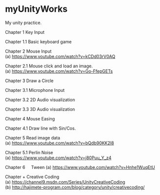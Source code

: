 # myUnityWorks
My unity practice.


Chapter 1      Key Input

Chapter 1.1    Basic keyboard game

Chapter 2      Mouse Input                   
     (a) https://www.youtube.com/watch?v=kCDd03rV0AQ

Chapter 2.1    Mouse click and load an image.                    
     (a) https://www.youtube.com/watch?v=Go-FfepGETs

Chapter 3      Draw a Circle

Chapter 3.1    Microphone Input 

Chapter 3.2    2D Audio visualization

Chapter 3.3    3D Audio visualization

Chapter 4      Mouse Easing

Chapter 4.1    Draw line with Sin/Cos.                                  

Chapter 5      Read image data                    
     (a) https://www.youtube.com/watch?v=bQdb90KK2l8

Chapter 5.1    Perlin Noise                  
     (a) https://www.youtube.com/watch?v=j80Puu_Y_z4

Chapter 6     Tween 
     (a) https://www.youtube.com/watch?v=Hnhe1WuqEtU

Chapter +      Creative Coding               
     (a) https://channel9.msdn.com/Series/UnityCreativeCoding                        
     (b) http://hajimete-program.com/blog/category/unity/creativecoding/ 
